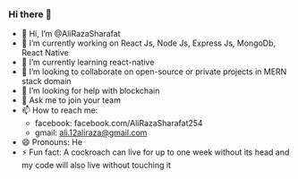 ### Hi there 👋

<!--
**AliRazaSharafat/AliRazaSharafat** is a ✨ _special_ ✨ repository because its `README.md` (this file) appears on your GitHub profile.
-->
- 👋 Hi, I’m @AliRazaSharafat
- 🔭 I’m currently working on React Js, Node Js, Express Js, MongoDb, React Native
- 🌱 I’m currently learning react-native
- 👯 I’m looking to collaborate on open-source or private projects in MERN stack domain
- 🤔 I’m looking for help with blockchain
- 💬 Ask me to join your team
- 📫 How to reach me:
  -    facebook:  facebook.com/AliRazaSharafat254
  -    gmail:     ali.12aliraza@gmail.com
- 😄 Pronouns: He
- ⚡ Fun fact: A cockroach can live for up to one week without its head and my code will also live without touching it
